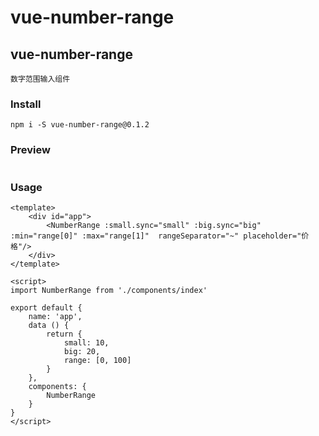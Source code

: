 # vue-number-range

## vue-number-range
```
数字范围输入组件
```

### Install
```
npm i -S vue-number-range@0.1.2
```

### Preview

```
```

### Usage

```
<template>
    <div id="app">
        <NumberRange :small.sync="small" :big.sync="big" :min="range[0]" :max="range[1]"  rangeSeparator="~" placeholder="价格"/>
    </div>
</template>

<script>
import NumberRange from './components/index'

export default {
    name: 'app',
    data () {
        return {
            small: 10,
            big: 20,
            range: [0, 100]
        }
    },
    components: {
        NumberRange
    }
}
</script>

```


